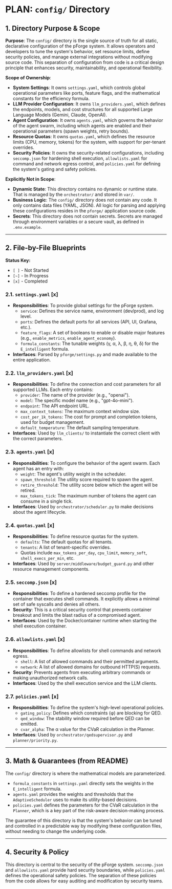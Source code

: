 # PLAN: `config/` Directory

## 1. Directory Purpose & Scope

**Purpose**: The `config/` directory is the single source of truth for all static, declarative configuration of the pForge system. It allows operators and developers to tune the system's behavior, set resource limits, define security policies, and manage external integrations without modifying source code. This separation of configuration from code is a critical design principle that enhances security, maintainability, and operational flexibility.

**Scope of Ownership**:

*   **System Settings**: It owns `settings.yaml`, which controls global operational parameters like ports, feature flags, and the mathematical constants for the efficiency formula.
*   **LLM Provider Configuration**: It owns `llm_providers.yaml`, which defines the endpoints, models, and cost structures for all supported Large Language Models (Gemini, Claude, OpenAI).
*   **Agent Configuration**: It owns `agents.yaml`, which governs the behavior of the agent swarm, including which agents are enabled and their operational parameters (spawn weights, retry bounds).
*   **Resource Quotas**: It owns `quotas.yaml`, which defines the resource limits (CPU, memory, tokens) for the system, with support for per-tenant overrides.
*   **Security Policies**: It owns the security-related configurations, including `seccomp.json` for hardening shell execution, `allowlists.yaml` for command and network egress control, and `policies.yaml` for defining the system's gating and safety policies.

**Explicitly Not in Scope**:

*   **Dynamic State**: This directory contains no dynamic or runtime state. That is managed by the `orchestrator/` and stored in `var/`.
*   **Business Logic**: The `config/` directory does not contain any code. It only contains data files (YAML, JSON). All logic for parsing and applying these configurations resides in the `pforge/` application source code.
*   **Secrets**: This directory does not contain secrets. Secrets are managed through environment variables or a secure vault, as defined in `.env.example`.

---

## 2. File-by-File Blueprints

**Status Key:**
*   `[ ]` - Not Started
*   `[~]` - In Progress
*   `[x]` - Completed

### 2.1. `settings.yaml` [x]

*   **Responsibilities**: To provide global settings for the pForge system.
    *   `service`: Defines the service name, environment (dev/prod), and log level.
    *   `ports`: Defines the default ports for all services (API, UI, Grafana, etc.).
    *   `feature_flags`: A set of booleans to enable or disable major features (e.g., `enable_metrics`, `enable_agent_economy`).
    *   `formula_constants`: The tunable weights (γ, α, λ, β, η, θ, δ) for the `E_intelligent` formula.
*   **Interfaces**: Parsed by `pforge/settings.py` and made available to the entire application.

### 2.2. `llm_providers.yaml` [x]

*   **Responsibilities**: To define the connection and cost parameters for all supported LLMs. Each entry contains:
    *   `provider`: The name of the provider (e.g., "openai").
    *   `model`: The specific model name (e.g., "gpt-4o-mini").
    *   `endpoint`: The API endpoint URL.
    *   `max_context_tokens`: The maximum context window size.
    *   `cost_per_1k_tokens`: The cost for prompt and completion tokens, used for budget management.
    *   `default_temperature`: The default sampling temperature.
*   **Interfaces**: Used by `llm_clients/` to instantiate the correct client with the correct parameters.

### 2.3. `agents.yaml` [x]

*   **Responsibilities**: To configure the behavior of the agent swarm. Each agent has an entry with:
    *   `weight`: The agent's utility weight in the scheduler.
    *   `spawn_threshold`: The utility score required to spawn the agent.
    *   `retire_threshold`: The utility score below which the agent will be retired.
    *   `max_tokens_tick`: The maximum number of tokens the agent can consume in a single tick.
*   **Interfaces**: Used by `orchestrator/scheduler.py` to make decisions about the agent lifecycle.

### 2.4. `quotas.yaml` [x]

*   **Responsibilities**: To define resource quotas for the system.
    *   `defaults`: The default quotas for all tenants.
    *   `tenants`: A list of tenant-specific overrides.
    *   Quotas include `max_tokens_per_day`, `cpu_limit`, `memory_soft`, `shell_execs_per_min`, etc.
*   **Interfaces**: Used by `server/middleware/budget_guard.py` and other resource management components.

### 2.5. `seccomp.json` [x]

*   **Responsibilities**: To define a hardened seccomp profile for the container that executes shell commands. It explicitly allows a minimal set of safe syscalls and denies all others.
*   **Security**: This is a critical security control that prevents container breakout and limits the blast radius of a compromised agent.
*   **Interfaces**: Used by the Docker/container runtime when starting the shell execution container.

### 2.6. `allowlists.yaml` [x]

*   **Responsibilities**: To define allowlists for shell commands and network egress.
    *   `shell`: A list of allowed commands and their permitted arguments.
    *   `network`: A list of allowed domains for outbound HTTP(S) requests.
*   **Security**: Prevents agents from executing arbitrary commands or making unauthorized network calls.
*   **Interfaces**: Used by the shell execution service and the LLM clients.

### 2.7. `policies.yaml` [x]

*   **Responsibilities**: To define the system's high-level operational policies.
    *   `gating_policy`: Defines which constraints (φ) are blocking for QED.
    *   `qed_window`: The stability window required before QED can be emitted.
    *   `cvar_alpha`: The α value for the CVaR calculation in the Planner.
*   **Interfaces**: Used by `orchestrator/qedsupervisor.py` and `planner/priority.py`.

---

## 3. Math & Guarantees (from README)

The `config/` directory is where the mathematical models are parameterized.

*   `formula_constants` in `settings.yaml` directly sets the weights in the `E_intelligent` formula.
*   `agents.yaml` provides the weights and thresholds that the `AdaptiveScheduler` uses to make its utility-based decisions.
*   `policies.yaml` defines the parameters for the CVaR calculation in the `Planner`, which is a key part of the risk-aware decision-making process.

The guarantee of this directory is that the system's behavior can be tuned and controlled in a predictable way by modifying these configuration files, without needing to change the underlying code.

---

## 4. Security & Policy

This directory is central to the security of the pForge system. `seccomp.json` and `allowlists.yaml` provide hard security boundaries, while `policies.yaml` defines the operational safety policies. The separation of these policies from the code allows for easy auditing and modification by security teams.
